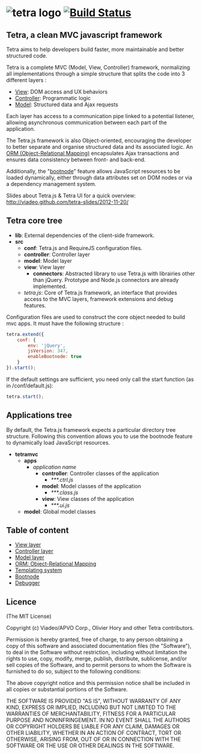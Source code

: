 ![tetra logo](https://raw.github.com/viadeo/tetra/master/tetra.png) [![Build Status](https://travis-ci.org/viadeo/tetra.png?branch=master)](https://travis-ci.org/viadeo/tetra)
=====

## Tetra, a clean MVC javascript framework

Tetra aims to help developers build faster, more maintainable and better structured code.

Tetra is a complete MVC (Model, View, Controller) framework, normalizing all implementations through a simple structure that splits the code into 3 different layers :
   * [View](https://github.com/viadeo/tetra/wiki/View-layer): DOM access and UX behaviors 
   * [Controller](https://github.com/viadeo/tetra/wiki/Controller-layer): Programmatic logic
   * [Model](https://github.com/viadeo/tetra/wiki/Model-layer): Structured data and Ajax requests
   
Each layer has access to a communication pipe linked to a potential listener, allowing asynchronous communication between each part of the application.

The Tetra.js framework is also Object-oriented, encouraging the developer to better separate and organise structured data and its associated logic. An [ORM &#40;Object-Relational Mapping&#41;](https://github.com/viadeo/tetra/wiki/ORM:-Object-Relational-Mapping) encapsulates Ajax transactions and ensures data consistency between front- and back-end.

Additionally, the "[bootnode](https://github.com/viadeo/tetra/wiki/Bootnode)" feature allows JavaScript resources to be loaded dynamically, either through data attributes set on DOM nodes or via a dependency management system.

Slides about Tetra.js & Tetra UI for a quick overview:
<http://viadeo.github.com/tetra-slides/2012-11-20/>

## Tetra core tree

   * **lib**: External dependencies of the client-side framework.
   * **src**
      * **conf**: Tetra.js and RequireJS configuration files.
      * **controller**: Controller layer
      * **model**: Model layer
      * **view**: View layer
        * **connectors**: Abstracted library to use Tetra.js with librairies other than jQuery. Prototype and Node.js connectors are already implemented.
	  * _tetra.js_: Core of Tetra.js framework, an interface that provides access to the MVC layers, framework extensions and debug features.

Configuration files are used to construct the core object needed to build mvc apps. It must have the following structure :

```js
tetra.extend({
	conf: {
		env: 'jQuery',
		jsVersion: 347,
		enableBootnode: true
	}
}).start();
```

If the default settings are sufficient, you need only call the start function (as in /conf/default.js):

```js
tetra.start();
```

## Applications tree
By default, the Tetra.js framework expects a particular directory tree structure. Following this convention allows you to use the bootnode feature to dynamically load JavaScript resources.

   * **tetramvc**
      * **apps**
		 * _application name_
		    * **controller**: Controller classes of the application
			   * _***.ctrl.js_
		    * **model**: Model classes of the application
			   * _***.class.js_
		    * **view**: View classes of the application
			   * _***.ui.js_
      * **model**: Global model classes

## Table of content
   * [View layer](https://github.com/viadeo/tetra/wiki/View-layer)
   * [Controller layer](https://github.com/viadeo/tetra/wiki/Controller-layer)
   * [Model layer](https://github.com/viadeo/tetra/wiki/Model-layer)
   * [ORM: Object-Relational Mapping](https://github.com/viadeo/tetra/wiki/ORM:-Object-Relational-Mapping)
   * [Templating system](https://github.com/viadeo/tetra/wiki/Templating-system)
   * [Bootnode](https://github.com/viadeo/tetra/wiki/Bootnode)
   * [Debugger](https://github.com/viadeo/tetra/wiki/Debugger)
	  
## Licence
(The MIT License)

Copyright (c) Viadeo/APVO Corp., Olivier Hory and other Tetra contributors.

Permission is hereby granted, free of charge, to any person obtaining a
copy of this software and associated documentation files (the
"Software"), to deal in the Software without restriction, including
without limitation the rights to use, copy, modify, merge, publish,
distribute, sublicense, and/or sell copies of the Software, and to permit
persons to whom the Software is furnished to do so, subject to the
following conditions:

The above copyright notice and this permission notice shall be included
in all copies or substantial portions of the Software.

THE SOFTWARE IS PROVIDED "AS IS", WITHOUT WARRANTY OF ANY KIND, EXPRESS
OR IMPLIED, INCLUDING BUT NOT LIMITED TO THE WARRANTIES OF
MERCHANTABILITY, FITNESS FOR A PARTICULAR PURPOSE AND NONINFRINGEMENT. IN
NO EVENT SHALL THE AUTHORS OR COPYRIGHT HOLDERS BE LIABLE FOR ANY CLAIM,
DAMAGES OR OTHER LIABILITY, WHETHER IN AN ACTION OF CONTRACT, TORT OR
OTHERWISE, ARISING FROM, OUT OF OR IN CONNECTION WITH THE SOFTWARE OR THE
USE OR OTHER DEALINGS IN THE SOFTWARE.

